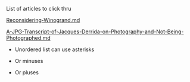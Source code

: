 List of articles to click thru

[Reconsidering-Winogrand.md](Reconsidering-Winogrand.md)

[A-JPG-Transcript-of-Jacques-Derrida-on-Photography-and-Not-Being-Photographed.md](A-JPG-Transcript-of-Jacques-Derrida-on-Photography-and-Not-Being-Photographed.md)

* Unordered list can use asterisks
- Or minuses
+ Or pluses